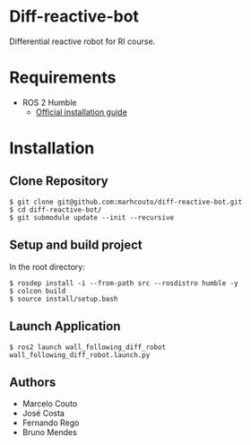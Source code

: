 # Diff-reactive-bot
Differential reactive robot for RI course.

# Requirements

- ROS 2 Humble
    - [Official installation guide](https://docs.ros.org/en/humble/Installation.html)

# Installation

## Clone Repository
```
$ git clone git@github.com:marhcouto/diff-reactive-bot.git
$ cd diff-reactive-bot/
$ git submodule update --init --recursive
```

## Setup and build project

In the root directory:

```
$ rosdep install -i --from-path src --rosdistro humble -y
$ colcon build
$ source install/setup.bash
```

## Launch Application
```
$ ros2 launch wall_following_diff_robot wall_following_diff_robot.launch.py
```

## Authors

- Marcelo Couto
- José Costa
- Fernando Rego
- Bruno Mendes
